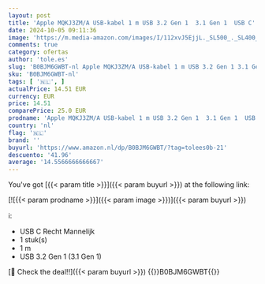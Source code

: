 ```yaml
---
layout: post
title: 'Apple MQKJ3ZM/A USB-kabel 1 m USB 3.2 Gen 1  3.1 Gen 1  USB C'
date: 2024-10-05 09:11:36
image: 'https://m.media-amazon.com/images/I/112xvJ5EjjL._SL500_._SL400_.jpg'
comments: true
category: ofertas
author: 'tole.es'
slug: 'B0BJM6GWBT-nl Apple MQKJ3ZM/A USB-kabel 1 m USB 3.2 Gen 1 3.1 Gen 1 USB C'
sku: 'B0BJM6GWBT-nl'
tags: [ '🇳🇱', ]
actualPrice: 14.51 EUR
currency: EUR
price: 14.51
comparePrice: 25.0 EUR
prodname: 'Apple MQKJ3ZM/A USB-kabel 1 m USB 3.2 Gen 1  3.1 Gen 1  USB C'
country: 'nl'
flag: '🇳🇱'
brand: ''
buyurl: 'https://www.amazon.nl/dp/B0BJM6GWBT/?tag=tolees0b-21'
descuento: '41.96'
average: '14.5566666666667'
---
```


You've got [{{< param title >}}]({{< param buyurl >}}) at the following link:

[![{{< param prodname >}}]({{< param image >}})]({{< param buyurl >}})

ℹ️:

- USB C Recht Mannelijk
- 1 stuk(s)
- 1 m
- USB 3.2 Gen 1 (3.1 Gen 1)

[🛒 Check the deal!!]({{< param buyurl >}})
{{<world>}}B0BJM6GWBT{{</world>}}
